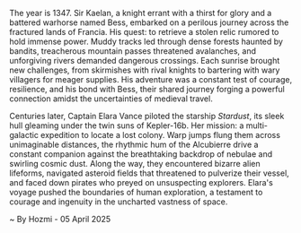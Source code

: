 
The year is 1347.  Sir Kaelan, a knight errant with a thirst for glory and a battered warhorse named Bess, embarked on a perilous journey across the fractured lands of Francia. His quest: to retrieve a stolen relic rumored to hold immense power.  Muddy tracks led through dense forests haunted by bandits, treacherous mountain passes threatened avalanches, and unforgiving rivers demanded dangerous crossings. Each sunrise brought new challenges, from skirmishes with rival knights to bartering with wary villagers for meager supplies.  His adventure was a constant test of courage, resilience, and his bond with Bess, their shared journey forging a powerful connection amidst the uncertainties of medieval travel.

Centuries later, Captain Elara Vance piloted the starship *Stardust*, its sleek hull gleaming under the twin suns of Kepler-16b.  Her mission: a multi-galactic expedition to locate a lost colony.  Warp jumps flung them across unimaginable distances, the rhythmic hum of the Alcubierre drive a constant companion against the breathtaking backdrop of nebulae and swirling cosmic dust.  Along the way, they encountered bizarre alien lifeforms, navigated asteroid fields that threatened to pulverize their vessel, and faced down pirates who preyed on unsuspecting explorers. Elara's voyage pushed the boundaries of human exploration, a testament to courage and ingenuity in the uncharted vastness of space.

~ By Hozmi - 05 April 2025
